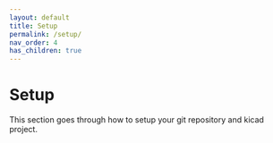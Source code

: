 ```yaml
---
layout: default
title: Setup
permalink: /setup/
nav_order: 4
has_children: true
---
```


# Setup

This section goes through how to setup your git repository and kicad project.
